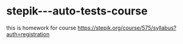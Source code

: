# stepik---auto-tests-course
this is homework for course
https://stepik.org/course/575/syllabus?auth=registration